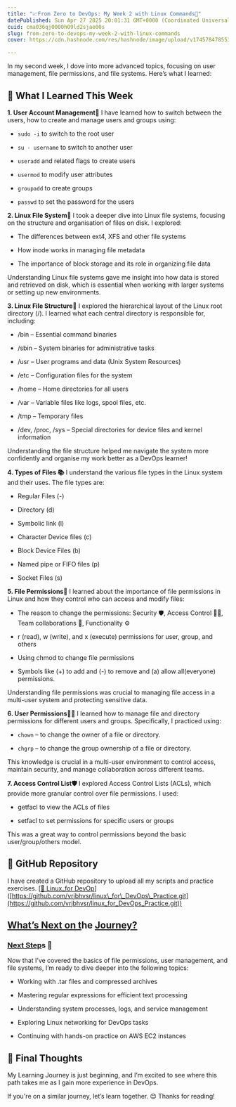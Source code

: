 ```yaml
---
title: "📈From Zero to DevOps: My Week 2 with Linux Commands🐧"
datePublished: Sun Apr 27 2025 20:01:31 GMT+0000 (Coordinated Universal Time)
cuid: cma036qj0000h09ld2sjae00s
slug: from-zero-to-devops-my-week-2-with-linux-commands
cover: https://cdn.hashnode.com/res/hashnode/image/upload/v1745784785534/3c7aca75-e888-4f28-9a2f-ec9eef24a8cf.webp

---
```


In my second week, I dove into more advanced topics, focusing on user management, file permissions, and file systems. Here’s what I learned:

## 💪 What I Learned This Week

**1\. User Account Management👥** I have learned how to switch between the users, how to create and manage users and groups using:

* `sudo -i` to switch to the root user
    
* `su - username` to switch to another user
    
* `useradd` and related flags to create users
    
* `usermod` to modify user attributes
    
* `groupadd` to create groups
    
* `passwd` to set the password for the users
    

**2\. Linux File System📂** I took a deeper dive into Linux file systems, focusing on the structure and organisation of files on disk. I explored:

* The differences between ext4, XFS and other file systems
    
* How inode works in managing file metadata
    
* The importance of block storage and its role in organizing file data
    

Understanding Linux file systems gave me insight into how data is stored and retrieved on disk, which is essential when working with larger systems or setting up new environments.

**3\. Linux File Structure📂** I explored the hierarchical layout of the Linux root directory (/). I learned what each central directory is responsible for, including:

* /bin – Essential command binaries
    
* /sbin – System binaries for administrative tasks
    
* /usr – User programs and data (Unix System Resources)
    
* /etc – Configuration files for the system
    
* /home – Home directories for all users
    
* /var – Variable files like logs, spool files, etc.
    
* /tmp – Temporary files
    
* /dev, /proc, /sys – Special directories for device files and kernel information
    

Understanding the file structure helped me navigate the system more confidently and organise my work better as a DevOps learner!

**4\. Types of Files 📚** I understand the various file types in the Linux system and their uses. The file types are:

* Regular Files (-)
    
* Directory (d)
    
* Symbolic link (l)
    
* Character Device files (c)
    
* Block Device Files (b)
    
* Named pipe or FIFO files (p)
    
* Socket Files (s)
    

**5\. File Permissions🔐** I learned about the importance of file permissions in Linux and how they control who can access and modify files:

* The reason to change the permissions: Security 🛡️, Access Control 👨‍💻, Team collaborations 🤝, Functionality ⚙️
    
* r (read), w (write), and x (execute) permissions for user, group, and others
    
* Using chmod to change file permissions
    
* Symbols like (+) to add and (-) to remove and (a) allow all(everyone) permissions.
    

Understanding file permissions was crucial to managing file access in a multi-user system and protecting sensitive data.

**6\. User Permissions🧑‍💻** I learned how to manage file and directory permissions for different users and groups. Specifically, I practiced using:

* `chown` – to change the owner of a file or directory.
    
* `chgrp` – to change the group ownership of a file or directory.
    

This knowledge is crucial in a multi-user environment to control access, maintain security, and manage collaboration across different teams.

**7\. Access Control List🛡️** I explored Access Control Lists (ACLs), which provide more granular control over file permissions. I used:

* getfacl to view the ACLs of files
    
* setfacl to set permissions for specific users or groups
    

This was a great way to control permissions beyond the basic user/group/others model.

## **📂 GitHub Repository**

I have created a GitHub repository to upload all my scripts and practice exercises. \[[🔗 Linux\_for DevO](https://github.com/vrjbhvsr/linux_for_DevOps_Practice.git)[p](https://github.com/vrjbhvsr/linux_for_DevOps_Practice.git)\]([https://github.com/vrjbhvsr/linux\_for\_DevOps\_Practice.git](https://github.com/vrjbhvsr/linux_for_DevOps_Practice.git))

## [What’s Next on t](https://github.com/vrjbhvsr/linux_for_DevOps_Practice.git)he [Journey?](https://github.com/vrjbhvsr/linux_for_DevOps_Practice.git)

### [Next Step](https://github.com/vrjbhvsr/linux_for_DevOps_Practice.git)s 🚀

Now that I’ve covered the basics of file permissions, user management, and file systems, I’m ready to dive deeper into the following topics:

* Working with .tar files and compressed archives
    
* Mastering regular expressions for efficient text processing
    
* Understanding system processes, logs, and service management
    
* Exploring Linux networking for DevOps tasks
    
* Continuing with hands-on practice on AWS EC2 instances
    

## 🙌 Final Thoughts

My Learning Journey is just beginning, and I’m excited to see where this path takes me as I gain more experience in DevOps.

If you're on a similar journey, let’s learn together. 😊 Thanks for reading!